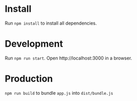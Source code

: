 # Install
Run `npm install` to install all dependencies.

# Development
Run `npm run start`.
Open http://localhost:3000 in a browser.

# Production
`npm run build` to bundle `app.js` into `dist/bundle.js`